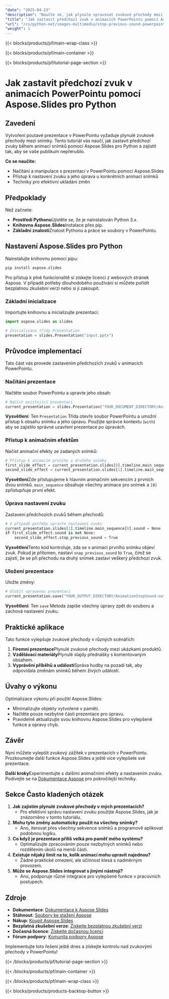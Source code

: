 ```yaml
---
"date": "2025-04-23"
"description": "Naučte se, jak plynule spravovat zvukové přechody mezi snímky v PowerPointu pomocí Aspose.Slides pro Python. Zajistěte plynulé nastavení zvuku a vylepšete sluchový zážitek z prezentace."
"title": "Jak zastavit předchozí zvuk v animacích PowerPointu pomocí Aspose.Slides pro Python"
"url": "/cs/python-net/images-multimedia/stop-previous-sound-powerpoint-aspose-slides-python/"
"weight": 1
---
```


{{< blocks/products/pf/main-wrap-class >}}

{{< blocks/products/pf/main-container >}}

{{< blocks/products/pf/tutorial-page-section >}}
# Jak zastavit předchozí zvuk v animacích PowerPointu pomocí Aspose.Slides pro Python

## Zavedení

Vytvoření poutavé prezentace v PowerPointu vyžaduje plynulé zvukové přechody mezi snímky. Tento tutoriál vás naučí, jak zastavit předchozí zvuky během animací snímků pomocí Aspose.Slides pro Python a zajistit tak, aby se vaše publikum nepřerušilo.

**Co se naučíte:**
- Načítání a manipulace s prezentací v PowerPointu pomocí Aspose.Slides
- Přístup k nastavení zvuku a jeho úprava u konkrétních animací snímků
- Techniky pro efektivní ukládání změn

## Předpoklady

Než začnete:

- **Prostředí Pythonu**Ujistěte se, že je nainstalován Python 3.x.
- **Knihovna Aspose.Slides**Instalace přes pip.
- **Základní znalosti**Znalost Pythonu a práce se soubory v PowerPointu.

## Nastavení Aspose.Slides pro Python

Nainstalujte knihovnu pomocí pipu:

```bash
pip install aspose.slides
```

Pro přístup k plné funkcionalitě si získejte licenci z webových stránek Aspose. V případě potřeby dlouhodobého používání si můžete pořídit bezplatnou zkušební verzi nebo si ji zakoupit.

### Základní inicializace

Importujte knihovnu a inicializujte prezentaci:

```python
import aspose.slides as slides

# Inicializace třídy Presentation
presentation = slides.Presentation("input.pptx")
```

## Průvodce implementací

Tato část vás provede zastavením předchozích zvuků v animacích PowerPointu.

### Načítání prezentace

Načtěte soubor PowerPointu a upravte jeho obsah:

```python
# Načíst existující prezentaci
current_presentation = slides.Presentation("YOUR_DOCUMENT_DIRECTORY/AnimationStopSound.pptx")
```

**Vysvětlení**: Ten `Presentation` Třída otevře soubor PowerPointu a umožní přístup k obsahu snímku a jeho úpravu. Použijte správce kontextu (`with`) aby se zajistilo správné uzavření prezentace po úpravách.

### Přístup k animačním efektům

Načíst animační efekty ze zadaných snímků:

```python
# Přístup k animacím prvního a druhého snímku
first_slide_effect = current_presentation.slides[0].timeline.main_sequence[0]
second_slide_effect = current_presentation.slides[1].timeline.main_sequence[0]
```

**Vysvětlení**Zde přistupujeme k hlavním animačním sekvencím z prvních dvou snímků. `main_sequence` obsahuje všechny animace pro snímek a `[0]` zpřístupňuje první efekt.

### Úprava nastavení zvuku

Zastavení předchozích zvuků během přechodů:

```python
# V případě potřeby upravte nastavení zvuku
current_presentation.slides[1].timeline.main_sequence[0].sound = None
if first_slide_effect.sound is not None:
    second_slide_effect.stop_previous_sound = True
```

**Vysvětlení**Tento kód kontroluje, zda se v animaci prvního snímku objeví zvuk. Pokud je přítomen, nastaví `snap_previous_sound` to `True`, čímž se zajistí, že se při přechodu na druhý snímek zastaví veškerý předchozí zvuk.

### Uložení prezentace

Uložte změny:

```python
# Uložit upravenou prezentaci
current_presentation.save("YOUR_OUTPUT_DIRECTORY/AnimationStopSound-out.pptx", slides.export.SaveFormat.PPTX)
```

**Vysvětlení**: Ten `save` Metoda zapíše všechny úpravy zpět do souboru a zachová nastavení zvuku.

## Praktické aplikace

Tato funkce vylepšuje zvukové přechody v různých scénářích:

1. **Firemní prezentace**Plynulé zvukové přechody mezi ukázkami produktů.
2. **Vzdělávací materiály**Plynulé slajdy přednášky s komentovaným obsahem.
3. **Vyprávění příběhů a události**Správa hudby na pozadí tak, aby odpovídala změnám snímků během živých událostí.

## Úvahy o výkonu

Optimalizace výkonu při použití Aspose.Slides:
- Minimalizujte objekty vytvořené v paměti.
- Načtěte pouze nezbytné části prezentace pro úpravu.
- Pravidelně aktualizujte svou knihovnu Aspose.Slides pro vylepšené funkce a opravy chyb.

## Závěr

Nyní můžete vylepšit zvukový zážitek v prezentacích v PowerPointu. Prozkoumejte další funkce Aspose.Slides a ještě více vylepšete své prezentace.

**Další kroky**Experimentujte s dalšími animačními efekty a nastavením zvuku. Podívejte se na [Dokumentace Aspose](https://reference.aspose.com/slides/python-net/) pro pokročilejší techniky.

## Sekce Často kladených otázek

1. **Jak zajistím plynulé zvukové přechody v mých prezentacích?**
   - Pro efektivní správu nastavení zvuku použijte Aspose.Slides, jak je znázorněno v tomto tutoriálu.
2. **Mohu tyto změny automaticky použít na všechny snímky?**
   - Ano, iterovat přes všechny sekvence snímků a programově aplikovat podobnou logiku.
3. **Co když je prezentace příliš velká pro paměť mého systému?**
   - Optimalizujte zpracováním pouze nezbytných snímků nebo rozdělením úkolů na menší části.
4. **Existuje nějaký limit na to, kolik animací mohu upravit najednou?**
   - Žádné praktické omezení, ale účinnost klesá s nadměrným provozem.
5. **Může se Aspose.Slides integrovat s jinými nástroji?**
   - Ano, podporuje různé integrace pro vylepšené funkce v pracovních postupech.

## Zdroje

- **Dokumentace**: [Dokumentace k Aspose Slides](https://reference.aspose.com/slides/python-net/)
- **Stáhnout**: [Soubory ke stažení Aspose](https://releases.aspose.com/slides/python-net/)
- **Nákup**: [Koupit Aspose.Slides](https://purchase.aspose.com/buy)
- **Bezplatná zkušební verze**: [Získejte bezplatnou zkušební verzi](https://releases.aspose.com/slides/python-net/)
- **Dočasná licence**: [Získejte dočasnou licenci](https://purchase.aspose.com/temporary-license/)
- **Fórum podpory**: [Komunita podpory Aspose](https://forum.aspose.com/c/slides/11)

Implementujte toto řešení ještě dnes a získejte kontrolu nad zvukovými přechody v PowerPointu!

{{< /blocks/products/pf/tutorial-page-section >}}

{{< /blocks/products/pf/main-container >}}

{{< /blocks/products/pf/main-wrap-class >}}

{{< blocks/products/products-backtop-button >}}